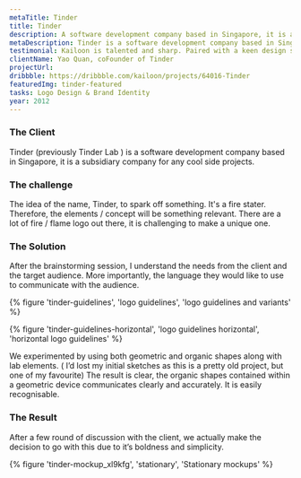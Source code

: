 ```yaml
---
metaTitle: Tinder
title: Tinder
description: A software development company based in Singapore, it is a subsidiary company for any cool side projects.
metaDescription: Tinder is a software development company based in Singapore, it is a subsidiary company for any cool side projects.
testimonial: Kailoon is talented and sharp. Paired with a keen design sense and patience when dealing with clients, he’s a trustable resource to work with when it comes to branding and UI/UX works. I’ve entrusted him with the branding works of my 2 companies and will continue to do so in the future.
clientName: Yao Quan, coFounder of Tinder
projectUrl:
dribbble: https://dribbble.com/kailoon/projects/64016-Tinder
featuredImg: tinder-featured
tasks: Logo Design & Brand Identity
year: 2012
---
```


<div class="col-start-2 col-end-10">

### The Client

Tinder (previously Tinder Lab ) is a software development company based in Singapore, it is a subsidiary company for any cool side projects.

### The challenge

The idea of the name, Tinder, to spark off something. It's a fire stater. Therefore, the elements / concept will be something relevant. There are a lot of fire / flame logo out there, it is challenging to make a unique one.

### The Solution

After the brainstorming session, I understand the needs from the client and the target audience. More importantly, the language they would like to use to communicate with the audience.

{% figure 'tinder-guidelines', 'logo guidelines', 'logo guidelines and variants' %}

{% figure 'tinder-guidelines-horizontal', 'logo guidelines horizontal', 'horizontal logo guidelines' %}

We experimented by using both geometric and organic shapes along with lab elements. ( I’d lost my initial sketches as this is a pretty old project, but one of my favourite) The result is clear, the organic shapes contained within a geometric device communicates clearly and accurately. It is easily recognisable.

### The Result

After a few round of discussion with the client, we actually make the decision to go with this due to it’s boldness and simplicity.

{% figure 'tinder-mockup_xl9kfg', 'stationary', 'Stationary mockups' %}

</div>

